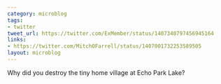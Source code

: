 ```yaml
---
category: microblog
tags:
- twitter
tweet_url: https://twitter.com/ExMember/status/1407340797456945164
links:
- https://twitter.com/MitchOFarrell/status/1407001732253589505
layout: microblog
---
```

Why did you destroy the tiny home village at Echo Park Lake?
